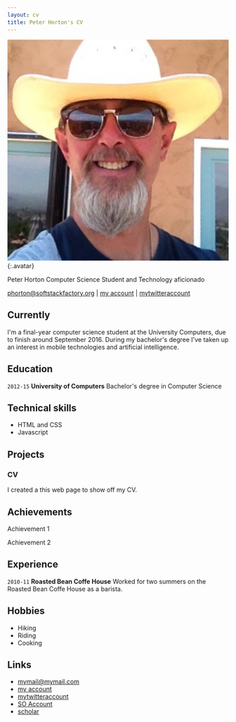 ```yaml
---
layout: cv
title: Peter Horton's CV
---
```


![Harold](./media/21.png){:.avatar}

Peter Horton
Computer Science Student and Technology aficionado

<div id="webaddress">
<a href="mailto:">phorton@softstackfactory.org</a>
|
<i class="fa fa-github"></i> <a href="http://github.com/">my account</a>
|
<i class="fa fa-twitter"></i> <a href="http://twitter.com/">mytwitteraccount</a>
</div>


## Currently

I'm a final-year computer science student at the University Computers, due to finish around September 2016. During my bachelor's degree I've taken up an interest in mobile technologies and artificial intelligence.

## Education

`2012-15`
__University of Computers__ Bachelor's degree in Computer Science

## Technical skills

* HTML and CSS
* Javascript

## Projects

### CV

I created a this web page to show off my CV.  

## Achievements

Achievement 1

Achievement 2

## Experience

`2010-11`
__Roasted Bean Coffe House__ 
 Worked for two summers on the Roasted Bean Coffe House as a barista.

## Hobbies

* Hiking
* Riding 
* Cooking

## Links

* <i class="fa fa-envelope"></i> <a href="mailto:">mymail@mymail.com</a><br />
* <i class="fa fa-github"></i> <a href="http://github.com/">my account</a><br />
* <i class="fa fa-twitter"></i> <a href="http://twitter.com/">mytwitteraccount</a><br />
* <i class="fa fa-stack-overflow"></i> <a href="http://stackoverflow.com/">SO Account</a>
* <i class="fa fa-google"></i> <a href="http://scholar.google.com/">scholar</a>
